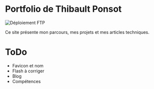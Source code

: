 # Portfolio de Thibault Ponsot

![Déploiement FTP](https://github.com/WolfyzDBois/portfolio/actions/workflows/deploy.yml/badge.svg)

Ce site présente mon parcours, mes projets et mes articles techniques.

# ToDo

- Favicon et nom
- Flash à corriger
- Blog
- Compétences